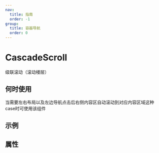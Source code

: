 ```yaml
---
nav:
  title: 指南
  order: -1
group:
  title: 容器导航
  order: 0
---
```


# CascadeScroll

级联滚动（滚动楼层）

## 何时使用
当需要左右布局以及左边导航点击后右侧内容区自动滚动到对应内容区域这种case时可使用该组件

## 示例

<code src="./demos/CascadeScroll.tsx"></code>

## 属性
